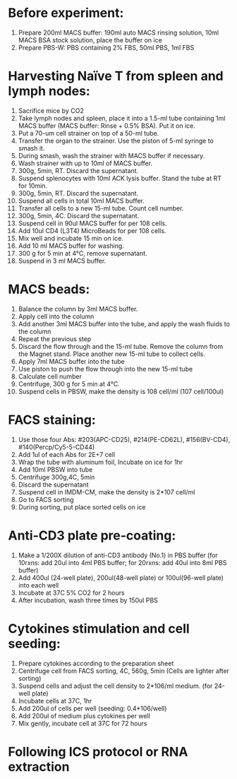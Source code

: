 # Before experiment:
1.	Prepare 200ml MACS buffer: 190ml auto MACS rinsing solution, 10ml MACS BSA stock solution, place the buffer on ice
2.	Prepare PBS-W: PBS containing 2% FBS, 50ml PBS, 1ml FBS

# Harvesting Naïve T from spleen and lymph nodes:
1.	Sacrifice mice by CO2
2.	Take lymph nodes and spleen, place it into a 1.5-ml tube containing 1ml MACS buffer (MACS buffer: Rinse + 0.5% BSA). Put it on ice.
3.	Put a 70-um cell strainer on top of a 50-ml tube.
4.	Transfer the organ to the strainer. Use the piston of 5-ml syringe to smash it.
5.	During smash, wash the strainer with MACS buffer if necessary. 
6.	Wash strainer with up to 10ml of MACS buffer. 
7.	300g, 5min, RT. Discard the supernatant.
8.	Suspend splenocytes with 10ml ACK lysis buffer. Stand the tube at RT for 10min.
9.	300g, 5min, RT. Discard the supernatant.
10.	Suspend all cells in total 10ml MACS buffer.
14.	Transfer all cells to a new 15-ml tube. Count cell number.
15.	300g, 5min, 4C. Discard the supernatant.
16.	Suspend cell in 90ul MACS buffer for per 108 cells.
17.	Add 10ul CD4 (L3T4) MicroBeads for per 108 cells. 
18.	Mix well and incubate 15 min on ice.
19.	Add 10 ml MACS buffer for washing.
20.	300 g for 5 min at 4°C, remove supernatant.
21.	Suspend in 3 ml MACS buffer.

# MACS beads:
1.	Balance the column by 3ml MACS buffer.
2.	Apply cell into the column
3.	Add another 3ml MACS buffer into the tube, and apply the wash fluids to the column
4.	Repeat the previous step
5.	Discard the flow through and the 15-ml tube. Remove the column from the Magnet stand. Place another new 15-ml tube to collect cells.
6.	Apply 7ml MACS buffer into the tube
7.	Use piston to push the flow through into the new 15-ml tube 
8.	Calculate cell number
9.	Centrifuge, 300 g for 5 min at 4°C. 
10.	Suspend cells in PBSW, make the density is 108 cell/ml (107 cell/100ul)


# FACS staining:
1.	Use those four Abs: #203(APC-CD25), #214(PE-CD62L), #156(BV-CD4), #140(Percp/Cy5-5-CD44)
2.	Add 1ul of each Abs for 2E+7 cell
3.	Wrap the tube with aluminum foil, Incubate on ice for 1hr
4.	Add 10ml PBSW into tube
5.	Centrifuge 300g,4C, 5min
6.	Discard the supernatant
7.	Suspend cell in IMDM-CM, make the density is 2*107 cell/ml
8.	Go to FACS sorting
9.	During sorting, put place sorted cells on ice

# Anti-CD3 plate pre-coating:
1.	Make a 1/200X dilution of anti-CD3 antibody (No.1) in PBS buffer
(for 10rxns: add 20ul into 4ml PBS buffer; for 20rxns: add 40ul into 8ml PBS buffer)
2.	Add 400ul (24-well plate), 200ul(48-well plate) or 100ul(96-well plate) into each well
3.	Incubate at 37C 5% CO2 for 2 hours
4.	After incubation, wash three times by 150ul PBS

# Cytokines stimulation and cell seeding:
1.	Prepare cytokines according to the preparation sheet
2.	Centrifuge cell from FACS sorting, 4C, 560g, 5min (Cells are lighter after sorting) 
3.	Suspend cells and adjust the cell density to 2*106/ml medium. (for 24-well plate)
4.	Incubate cells at 37C, 1hr
5.	Add 200ul of cells per well (seeding: 0.4*106/well)
6.	Add 200ul of medium plus cytokines per well
7.	Mix gently, incubate cell at 37C for 72 hours
# Following ICS protocol or RNA extraction
